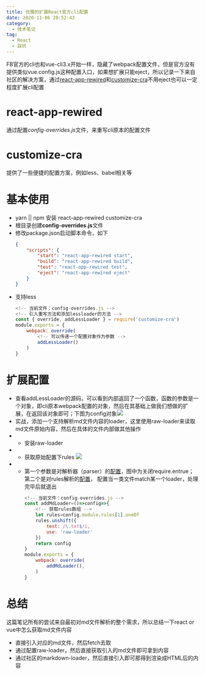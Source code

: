 ```yaml
---
title: 优雅的扩展React官方cli配置
date: 2020-11-06 20:52:43
category:
  - 技术笔记
tag:
  - React
  - 踩坑
---
```


FB官方的cli也和vue-cli3.x开始一样，隐藏了webpack配置文件，但是官方没有提供类似vue.config.js这种配置入口，如果想扩展只能eject，所以记录一下来自社区的解决方案，通过[react-app-rewired](https://github.com/timarney/react-app-rewired)和[customize-cra](https://github.com/arackaf/customize-cra)不用eject也可以一定程度扩展cli配置

<!-- more -->

react-app-rewired
==================
通过配置*config-overrides.js*文件，来重写cli原本的配置文件


customize-cra
==================
提供了一些便捷的配置方案，例如less、babel相关等

基本使用
=================

- yarn || npm 安装 react-app-rewired customize-cra
- 根目录创建**config-overrides.js**文件
- 修改package.json启动脚本命令，如下
    ```json
    {
        "scripts": {
            "start": "react-app-rewired start",
            "build": "react-app-rewired build",
            "test": "react-app-rewired test",
            "eject": "react-app-rewired eject"
        }
    }
    ```
- 支持less
    ```js
    <!-- 当前文件：config-overrides.js -->
    <!-- 引入重写方法和添加lessloader的方法 -->
    const { override, addLessLoader } = require('customize-cra')
    module.exports = {
        webpack: override(
            <!-- 可以传递一个配置对象作为参数 -->
            addLessLoader()
        )
    }
    ```

扩展配置
=========
- 查看addLessLoader的源码，可以看到内部返回了一个函数，函数的参数是一个对象，即cli原本webpack配置的对象，然后在其基础上做我们想做的扩展，在返回该对象即可；下图为config对象![](https://img.shuaxinjs.cn/webpack.config.png)
- 实战，添加一个支持解析md文件内容的loader，这里使用raw-loader来读取md文件原始内容，然后在具体的文件内部做其他操作
- - 安装raw-loader
- - 获取原始配置下rules ![](https://img.shuaxinjs.cn/webpack.config2.png)
- - 第一个参数是对解析器（parser）的[配置](https://webpack.js.org/configuration/module/#ruleparser)，图中为关闭require.entrue；第二个是对rules解析的[配置](https://webpack.js.org/configuration/module/#ruleoneof)， 配置当一类文件match某一个loader，处理完毕后就退出
    ```js
    <!-- 当前文件：config-overrides.js -->
    const addMdLoader=()=>config=>{
        <!-- 获取rules数组 -->
        let rules=config.module.rules[1].oneOf
        rules.unshift({
            test: /\.txt$/i,
            use: 'raw-loader'
        })
        return config
    }
    module.exports = {
        webpack: override(
            addMdLoader(),
        )
    }
    ```


总结
===========
这篇笔记所有的尝试来自最初对md文件解析的整个需求，所以总结一下react or vue中怎么获取md文件内容

- 直接引入对应的md文件，然后fetch去取
- 通过配置raw-loader，然后直接获取引入的md文件即可拿到内容
- 通过社区的markdown-loader，然后直接引入即可那得到渲染成HTML后的内容